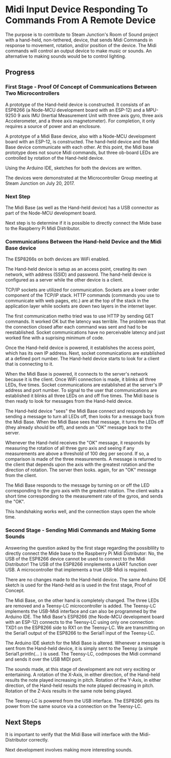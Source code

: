 # Midi Input Device Responding To Commands From A Remote Device

The purpose is to contribute to Steam Junction's Room of Sound project with a hand-held, non-tethered, device, that sends Midi Commands in response to movement, rotation, and/or position of the device.  The Midi commands will control an output device to make music or sounds. An alternative to making sounds would be to control lighting.

## Progress
### First Stage - Proof Of Concept of Communications Between Two Microcontrollers
A prototype of the Hand-held device is constructed.  It consists of an ESP8266 (a Node-MCU development board with an ESP-12) and a MPU-9250 9 axis IMU (Inertial Measurement Unit with three axis gyro, three axis Accelerometer, and a three axis magnetometer). For completion, it only requires a source of power and an enclosure.  

A prototype of a Midi Base device, also with a Node-MCU development board with an ESP-12, is constructed.  The hand-held device and the Midi Base device communicate with each other.  At this point, the Midi base prototype does not source Midi commands, but three ob-board LEDs are controlled by rotation of the Hand-held device.

Using the Arduino IDE, sketches for both the devices are written.

The devices were demonstrated at the Microcontroller Group meeting at Steam Junction on July 20, 2017.  

### Next Step
The Midi Base (as well as the Hand-held device) has a USB connector as part of the Node-MCU development board.  

Next step is to determine if it is possible to directly connect the Mide base to the Raspberry Pi Midi Distributor.  

### Communications Between the Hand-held Device and the Midi Base device
The ESP8266s on both devices are WiFi enabled.  

The Hand-held device is setup as an access point, creating its own network, with address (SSID) and password. The hand-held device is configured as a server while the other device is a client.  

TCP/IP sockets are utilized for communication.  Sockets are a lower order component of the TCP/IP stack.  HTTP commands (commands you use to communicate with web pages, etc.) are at the top of the stack in the application layer while sockets are down two layers in the internet layer.  

The first communication metho tried was to use HTTP by sending GET commands.  It worked OK but the latency was terrible.  The problem was that the connection closed after each command was sent and had to be reestablished.  Socket communications have no perceivable latency and just worked fine with a suprising minimum of code. 

Once the Hand-held device is powered, it establishes the access point, which has its own IP address.  Next, socket communications are established at a defined port number.  The Hand-held device starts to look for a client that is connecting to it.  

When the Midi Base is powered, it connects to the server's network because it is the client.  Once WiFi connection is made, it blinks all three LEDs, five times.  Socket communications are established at the server's IP address and port number.  To signal to the user that communications are established it blinks all three LEDs on and off five times.  The Midi base is then ready to look for messages from the Hand-held device.

The Hand-held device "sees" the Midi Base connect and responds by sending a message to turn all LEDs off, then looks for a message back from the Midi Base.  When the Midi Base sees that message, it turns the LEDs off (they already should be off), and sends an "OK" message back to the server.  

Whenever the Hand-held receives the "OK" message, it responds by measuring the rotation of all three gyro axis and seeing if any measurements are above a threshold of 100 deg per second.  If so, a comparison is made of the three measurements.  A message is returned to the client that depends upon the axis with the greatest rotation and the direction of rotation.  The server then looks. again, for an "OK" message from the client.

The Midi Base responds to the message by turning on or off the LED corresponding to the gyro axis with the greatest rotation.  The client waits a short time corresponding to the measurement rate of the gyros, and sends the "OK".  

This handshaking works well, and the connection stays open the whole time.

### Second Stage - Sending Midi Commands and Making Some Sounds

Answering the question asked by the first stage regarding the possiblility to directly connect the Mide base to the Raspberry Pi Midi Distributor:  No, the USB of the ESP8266 device cannot be used to connect to the Midi Distributor!   The USB of the ESP8266 imnplements a UART function over USB.  A microcontroller that implements a true USB-Midi is required.

There are no changes made to the Hand-held device.  The same Arduino IDE sketch is used for the Hand-held as is used in the first stage, Proof of Concept.

The Midi Base, on the other hand is completely changed.  The three LEDs are removed and a Teensy-LC microcontroller is added.  The Teensy-LC implements the USB-Midi interface and can also be programmed by the Arduino IDE. The Midi Base's ESP8266 (the Node-MCU development board with an ESP-12) connects to the Teensy-LC using only one connection: TXD1 on the ESP8266 side to RX1 on the Teensy-LC. We are transmitting on the Serial1 output of the ESP8266 to the Serial1 input of the Teensy-LC.  

The Arduino IDE sketch for the Midi Base is altered.  Whenever a message is sent from the Hand-held device, it is simply sent to the Teensy (a simple Serial1.println(... ) is used.  The Teensy-LC, codmposes the Midi command and sends it over the USB MIDI port.  

The sounds made, at this stage of development are not very exciting or entertaining.  A rotation of the X-Axis, in either direction, of the Hand-held results the note played increasing in pitch.  Rotation of the Y-Axis, in either direction, of the Hand-held results the note played decreasing in pitch.  Rotation of the Z-Axis results in the same note being played.  

The Teensy-LC is powered from the USB interface.  The ESP8266 gets its power from the same source via a connection on the Teensy-LC.

## Next Steps
It is important to verify that the Midi Base will interface with the Midi-Distributor correctly.

Next development involves making more interesting sounds.





